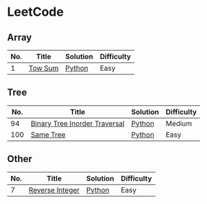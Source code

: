 # LeetCode

## Array
| No. | Title | Solution | Difficulty |
| --- | ----- | -------- | ---------- |
| 1   |[Tow Sum](https://leetcode.com/problems/two-sum/) | [Python](https://github.com/kaka-lin/leetcode/tree/master/python/array/two_sum.py) | Easy |

## Tree
| No. | Title | Solution | Difficulty |
| --- | ----- | -------- | ---------- |
| 94  |[Binary Tree Inorder Traversal](https://leetcode.com/problems/binary-tree-inorder-traversal/) | [Python](https://github.com/kaka-lin/leetcode/tree/master/python/tree/binary_tree_inorder_traversal.py) | Medium |
| 100 |[Same Tree](https://leetcode.com/problems/same-tree/) | [Python](https://github.com/kaka-lin/leetcode/tree/master/python/tree/same_tree.py) | Easy |

## Other
| No. | Title | Solution | Difficulty |
| --- | ----- | -------- | ---------- |
| 7   |[Reverse Integer](https://leetcode.com/problems/reverse-integer/) | [Python](https://github.com/kaka-lin/leetcode/tree/master/python/other/reverse_integer.py) | Easy |
